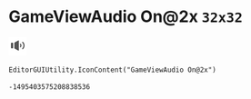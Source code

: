 # GameViewAudio On@2x `32x32`
<img src="/img/GameViewAudio%20On@2x.png" width=32 height=32>

``` CSharp
EditorGUIUtility.IconContent("GameViewAudio On@2x")
```
```
-1495403575208838536
```
